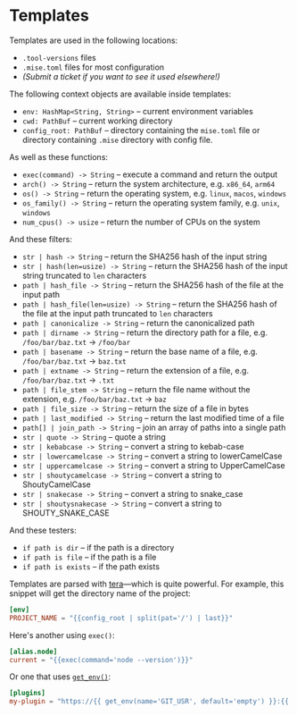 # Templates

Templates are used in the following locations:

- `.tool-versions` files
- `.mise.toml` files for most configuration
- _(Submit a ticket if you want to see it used elsewhere!)_

The following context objects are available inside templates:

- `env: HashMap<String, String>` – current environment variables
- `cwd: PathBuf` – current working directory
- `config_root: PathBuf` – directory containing the `mise.toml` file or directory containing
  `.mise` directory with config file.

As well as these functions:

- `exec(command) -> String` – execute a command and return the output
- `arch() -> String` – return the system architecture, e.g. `x86_64`, `arm64`
- `os() -> String` – return the operating system, e.g. `linux`, `macos`, `windows`
- `os_family() -> String` – return the operating system family, e.g. `unix`, `windows`
- `num_cpus() -> usize` – return the number of CPUs on the system

And these filters:

- `str | hash -> String` – return the SHA256 hash of the input string
- `str | hash(len=usize) -> String` – return the SHA256 hash of the input string truncated to `len`
  characters
- `path | hash_file -> String` – return the SHA256 hash of the file at the input path
- `path | hash_file(len=usize) -> String` – return the SHA256 hash of the file at the input path
  truncated to `len` characters
- `path | canonicalize -> String` – return the canonicalized path
- `path | dirname -> String` – return the directory path for a file, e.g. `/foo/bar/baz.txt` ->
  `/foo/bar`
- `path | basename -> String` – return the base name of a file, e.g. `/foo/bar/baz.txt` -> `baz.txt`
- `path | extname -> String` – return the extension of a file, e.g. `/foo/bar/baz.txt` -> `.txt`
- `path | file_stem -> String` – return the file name without the extension, e.g.
  `/foo/bar/baz.txt` -> `baz`
- `path | file_size -> String` – return the size of a file in bytes
- `path | last_modified -> String` – return the last modified time of a file
- `path[] | join_path -> String` – join an array of paths into a single path
- `str | quote -> String` – quote a string
- `str | kebabcase -> String` – convert a string to kebab-case
- `str | lowercamelcase -> String` – convert a string to lowerCamelCase
- `str | uppercamelcase -> String` – convert a string to UpperCamelCase
- `str | shoutycamelcase -> String` – convert a string to ShoutyCamelCase
- `str | snakecase -> String` – convert a string to snake_case
- `str | shoutysnakecase -> String` – convert a string to SHOUTY_SNAKE_CASE

And these testers:

- `if path is dir` – if the path is a directory
- `if path is file` – if the path is a file
- `if path is exists` – if the path exists

Templates are parsed with [tera](https://keats.github.io/tera/docs/)—which is quite powerful. For
example, this snippet will get the directory name of the project:

```toml
[env]
PROJECT_NAME = "{{config_root | split(pat='/') | last}}"
```

Here's another using `exec()`:

```toml
[alias.node]
current = "{{exec(command='node --version')}}"
```

Or one that uses [`get_env()`](https://keats.github.io/tera/docs/#get-env):

```toml
[plugins]
my-plugin = "https://{{ get_env(name='GIT_USR', default='empty') }}:{{ get_env(name='GIT_PWD', default='empty') }}@github.com/foo/my-plugin.git"
```
